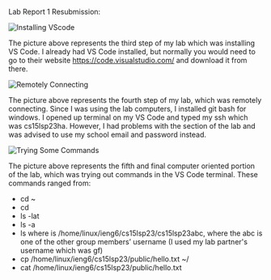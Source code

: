 Lab Report 1 Resubmission:

![Installing VScode](https://user-images.githubusercontent.com/110568727/230855888-73dcdb26-2308-44b4-8d88-2d2fa79c5081.jpg)

The picture above represents the third step of my lab which was installing VS Code. I already had VS Code installed, but normally you would need to go to their website https://code.visualstudio.com/ and download it from there.


![Remotely Connecting](https://user-images.githubusercontent.com/110568727/230855917-8a5d2779-5b1b-4268-a4ef-9b396292b3d1.jpg)

The picture above represents the fourth step of my lab, which was remotely connecting. Since I was using the lab computers, I installed git bash for windows. I opened up terminal on my VS Code and typed my ssh which was cs15lsp23ha. However, I had problems with the section of the lab and was advised to use my school email and password instead.


![Trying Some Commands](https://user-images.githubusercontent.com/110568727/230855965-10e44688-919d-4dd4-9c7c-54c62a47811a.jpg)

The picture above represents the fifth and final computer oriented portion of the lab, which was trying out commands in the VS Code terminal. These commands ranged from: 
- cd ~
- cd
- ls -lat
- ls -a
- ls <directory> where <directory> is /home/linux/ieng6/cs15lsp23/cs15lsp23abc, where the abc is one of the other group members’ username (I used my lab partner's username which was gf)
- cp /home/linux/ieng6/cs15lsp23/public/hello.txt ~/
- cat /home/linux/ieng6/cs15lsp23/public/hello.txt
